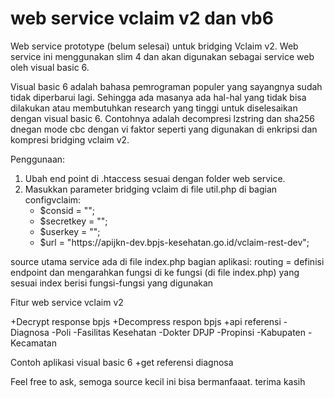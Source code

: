 # web service vclaim v2 dan vb6
 
 Web service prototype (belum selesai) untuk bridging Vclaim v2. Web service ini menggunakan slim 4 dan akan digunakan sebagai service web oleh visual basic 6.
 
 Visual basic 6 adalah bahasa pemrograman populer yang sayangnya sudah tidak diperbarui lagi. Sehingga ada masanya ada hal-hal yang tidak bisa dilakukan atau membutuhkan research yang tinggi untuk diselesaikan dengan visual basic 6. Contohnya adalah decompresi lzstring dan sha256 dnegan mode cbc dengan vi faktor seperti yang digunakan di enkripsi dan kompresi bridging vclaim v2.
 
 Penggunaan:
 <br>
 <ol>
 <li>Ubah end point di .htaccess sesuai dengan folder web service.</li> 
 <li>Masukkan parameter bridging vclaim di file util.php di bagian configvclaim:
    <ul>
     <li>$consid = "";</li>
     <li>$secretkey = "";</li>
     <li>$userkey = "";</li>
     <li>$url = "https://apijkn-dev.bpjs-kesehatan.go.id/vclaim-rest-dev";</li>
  </ul>
 </li>
 </ol>
 source utama service ada di file index.php
 bagian aplikasi:
 routing = definisi endpoint dan mengarahkan fungsi di  ke fungsi (di file index.php) yang sesuai
 index berisi fungsi-fungsi yang digunakan 
 
 
 Fitur web service vclaim v2
 
 +Decrypt response bpjs
 +Decompress respon bpjs
 +api referensi
  -Diagnosa
  -Poli
  -Fasilitas Kesehatan
  -Dokter DPJP
  -Propinsi
  -Kabupaten
  -Kecamatan
  
 Contoh aplikasi visual basic 6
 +get referensi diagnosa


Feel free to ask, semoga source kecil ini bisa bermanfaaat. 
terima kasih
 
 
